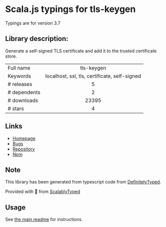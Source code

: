 
# Scala.js typings for tls-keygen

Typings are for version 3.7

## Library description:
Generate a self-signed TLS certificate and add it to the trusted certificate store.

|                    |                 |
| ------------------ | :-------------: |
| Full name          | tls-keygen |
| Keywords           | localhost, ssl, tls, certificate, self-signed |
| # releases         | 5 |
| # dependents       | 2 |
| # downloads        | 23395 |
| # stars            | 4 |

## Links
- [Homepage](https://gitlab.com/sebdeckers/tls-keygen#readme)
- [Bugs](https://gitlab.com/sebdeckers/tls-keygen/issues)
- [Repository](https://gitlab.com/sebdeckers/tls-keygen)
- [Npm](https://www.npmjs.com/package/tls-keygen)
    


## Note
This library has been generated from typescript code from [DefinitelyTyped](https://definitelytyped.org).

Provided with :purple_heart: from [ScalablyTyped](https://github.com/oyvindberg/ScalablyTyped)

## Usage
See [the main readme](../../readme.md) for instructions.


